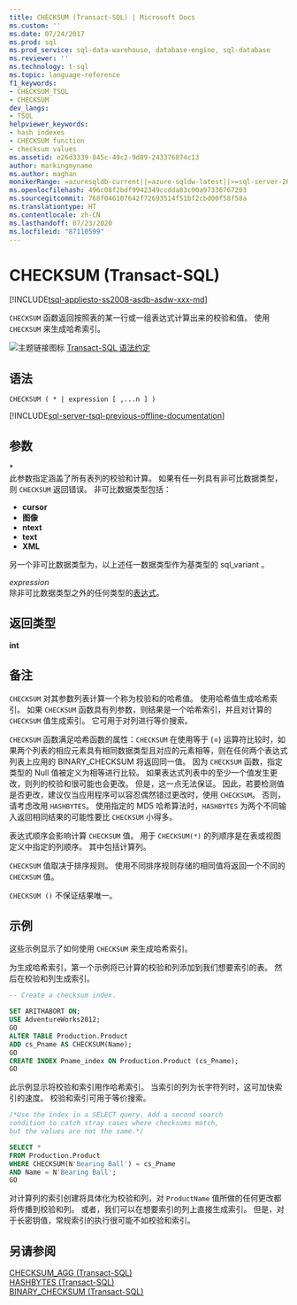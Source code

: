 ```yaml
---
title: CHECKSUM (Transact-SQL) | Microsoft Docs
ms.custom: ''
ms.date: 07/24/2017
ms.prod: sql
ms.prod_service: sql-data-warehouse, database-engine, sql-database
ms.reviewer: ''
ms.technology: t-sql
ms.topic: language-reference
f1_keywords:
- CHECKSUM_TSQL
- CHECKSUM
dev_langs:
- TSQL
helpviewer_keywords:
- hash indexes
- CHECKSUM function
- checksum values
ms.assetid: e26d3339-845c-49c2-9d89-243376874c13
author: markingmyname
ms.author: maghan
monikerRange: =azuresqldb-current||=azure-sqldw-latest||>=sql-server-2016||=sqlallproducts-allversions||>=sql-server-linux-2017||=azuresqldb-mi-current
ms.openlocfilehash: 496c08f2bdf9942349ccdda83c90a97336767203
ms.sourcegitcommit: 768f046107642f72693514f51bf2cbd00f58f58a
ms.translationtype: HT
ms.contentlocale: zh-CN
ms.lasthandoff: 07/23/2020
ms.locfileid: "87110599"
---
```

# <a name="checksum-transact-sql"></a>CHECKSUM (Transact-SQL)
[!INCLUDE[tsql-appliesto-ss2008-asdb-asdw-xxx-md](../../includes/tsql-appliesto-ss2008-asdb-asdw-xxx-md.md)]

`CHECKSUM` 函数返回按照表的某一行或一组表达式计算出来的校验和值。 使用 `CHECKSUM` 来生成哈希索引。
  
![主题链接图标](../../database-engine/configure-windows/media/topic-link.gif "“主题链接”图标") [Transact-SQL 语法约定](../../t-sql/language-elements/transact-sql-syntax-conventions-transact-sql.md)
  
## <a name="syntax"></a>语法  
  
```syntaxsql
CHECKSUM ( * | expression [ ,...n ] )  
```  
  
[!INCLUDE[sql-server-tsql-previous-offline-documentation](../../includes/sql-server-tsql-previous-offline-documentation.md)]

## <a name="arguments"></a>参数
\*  
此参数指定涵盖了所有表列的校验和计算。 如果有任一列具有非可比数据类型，则 `CHECKSUM` 返回错误。 非可比数据类型包括：

- **cursor**
- **图像**
- **ntext**
- **text**
- **XML**

另一个非可比数据类型为，以上述任一数据类型作为基类型的 sql_variant  。
  
*expression*  
除非可比数据类型之外的任何类型的[表达式](../../t-sql/language-elements/expressions-transact-sql.md)。
  
## <a name="return-types"></a>返回类型
 **int**  
  
## <a name="remarks"></a>备注  
`CHECKSUM` 对其参数列表计算一个称为校验和的哈希值。 使用哈希值生成哈希索引。 如果 `CHECKSUM` 函数具有列参数，则结果是一个哈希索引，并且对计算的 `CHECKSUM` 值生成索引。 它可用于对列进行等价搜索。
  
`CHECKSUM` 函数满足哈希函数的属性：`CHECKSUM` 在使用等于 (=) 运算符比较时，如果两个列表的相应元素具有相同数据类型且对应的元素相等，则在任何两个表达式列表上应用的 BINARY_CHECKSUM 将返回同一值。 因为 `CHECKSUM` 函数，指定类型的 Null 值被定义为相等进行比较。 如果表达式列表中的至少一个值发生更改，则列的校验和很可能也会更改。 但是，这一点无法保证。 因此，若要检测值是否更改，建议仅当应用程序可以容忍偶然错过更改时，使用 `CHECKSUM`。 否则，请考虑改用 `HASHBYTES`。 使用指定的 MD5 哈希算法时，`HASHBYTES` 为两个不同输入返回相同结果的可能性要比 `CHECKSUM` 小得多。
  
表达式顺序会影响计算 `CHECKSUM` 值。 用于 `CHECKSUM(*)` 的列顺序是在表或视图定义中指定的列顺序。 其中包括计算列。
  
`CHECKSUM` 值取决于排序规则。 使用不同排序规则存储的相同值将返回一个不同的 `CHECKSUM` 值。
  
`CHECKSUM ()` 不保证结果唯一。

## <a name="examples"></a>示例  
这些示例显示了如何使用 `CHECKSUM` 来生成哈希索引。
  
为生成哈希索引，第一个示例将已计算的校验和列添加到我们想要索引的表。 然后在校验和列生成索引。 
  
```sql
-- Create a checksum index.  

SET ARITHABORT ON;  
USE AdventureWorks2012;   
GO  
ALTER TABLE Production.Product  
ADD cs_Pname AS CHECKSUM(Name);  
GO  
CREATE INDEX Pname_index ON Production.Product (cs_Pname);  
GO  
```  
  
此示例显示将校验和索引用作哈希索引。 当索引的列为长字符列时，这可加快索引的速度。 校验和索引可用于等价搜索。
  
```sql
/*Use the index in a SELECT query. Add a second search   
condition to catch stray cases where checksums match,   
but the values are not the same.*/  

SELECT *   
FROM Production.Product  
WHERE CHECKSUM(N'Bearing Ball') = cs_Pname  
AND Name = N'Bearing Ball';  
GO  
```  
  
对计算列的索引创建将具体化为校验和列，对 `ProductName` 值所做的任何更改都将传播到校验和列。 或者，我们可以在想要索引的列上直接生成索引。 但是，对于长密钥值，常规索引的执行很可能不如校验和索引。
  
## <a name="see-also"></a>另请参阅
[CHECKSUM_AGG (Transact-SQL)](../../t-sql/functions/checksum-agg-transact-sql.md)  
[HASHBYTES (Transact-SQL)](../../t-sql/functions/hashbytes-transact-sql.md)  
[BINARY_CHECKSUM  (Transact-SQL)](../../t-sql/functions/binary-checksum-transact-sql.md)
  
  
